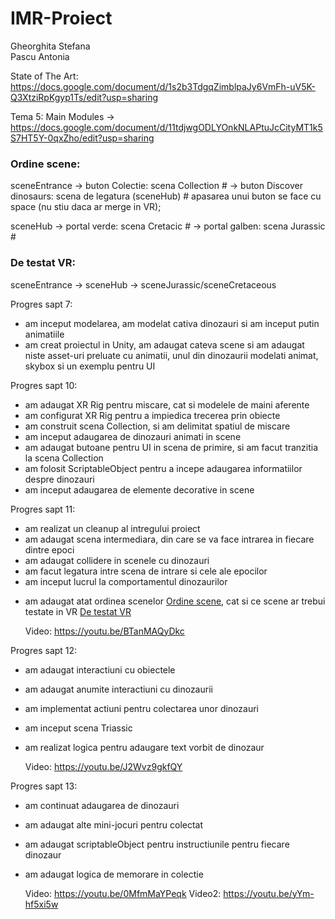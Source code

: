 # IMR-Proiect
Gheorghita Stefana  
Pascu Antonia


State of The Art: https://docs.google.com/document/d/1s2b3TdgqZimblpaJy6VmFh-uV5K-Q3XtziRpKgyp1Ts/edit?usp=sharing


Tema 5: Main Modules -> https://docs.google.com/document/d/11tdjwgODLYOnkNLAPtuJcCityMT1k5S7HT5Y-0qxZho/edit?usp=sharing


### Ordine scene:


sceneEntrance -> buton Colectie: scena Collection #
              -> buton Discover dinosaurs: scena de legatura (sceneHub) #
              apasarea unui buton se face cu space (nu stiu daca ar merge in VR);
              
sceneHub -> portal verde: scena Cretacic #
         -> portal galben: scena Jurassic #
         
### De testat VR: 
sceneEntrance -> sceneHub -> sceneJurassic/sceneCretaceous

            


Progres sapt 7:
- am inceput modelarea, am modelat cativa dinozauri si am inceput putin animatiile
- am creat proiectul in Unity, am adaugat cateva scene si am adaugat niste asset-uri preluate cu animatii, unul din dinozaurii modelati animat, skybox si un exemplu pentru UI


Progres sapt 10:
- am adaugat XR Rig pentru miscare, cat si modelele de maini aferente
- am configurat XR Rig pentru a impiedica trecerea prin obiecte
- am construit scena Collection, si am delimitat spatiul de miscare 
- am inceput adaugarea de dinozauri animati in scene
- am adaugat butoane pentru UI in scena de primire, si am facut tranzitia la scena Collection
- am folosit ScriptableObject pentru a incepe adaugarea informatiilor despre dinozauri
- am inceput adaugarea de elemente decorative in scene


Progres sapt 11:
- am realizat un cleanup al intregului proiect
- am adaugat scena intermediara, din care se va face intrarea in fiecare dintre epoci
- am adaugat collidere in scenele cu dinozauri
- am facut legatura intre scena de intrare si cele ale epocilor
- am inceput lucrul la comportamentul dinozaurilor
+ am adaugat atat ordinea scenelor [Ordine scene](#ordine-scene), cat si ce scene ar trebui testate in VR [De testat VR](#de-testat-vr)

  
  Video: https://youtu.be/BTanMAQyDkc



Progres sapt 12:
- am adaugat interactiuni cu obiectele
- am adaugat anumite interactiuni cu dinozaurii
- am implementat actiuni pentru colectarea unor dinozauri
- am inceput scena Triassic
- am realizat logica pentru adaugare text vorbit de dinozaur


  Video: https://youtu.be/J2Wvz9gkfQY




Progres sapt 13:
- am continuat adaugarea de dinozauri
- am adaugat alte mini-jocuri pentru colectat
- am adaugat scriptableObject pentru instructiunile pentru fiecare dinozaur
- am adaugat logica de memorare in colectie


  Video: https://youtu.be/0MfmMaYPeqk
  Video2: https://youtu.be/yYm-hf5xi5w
